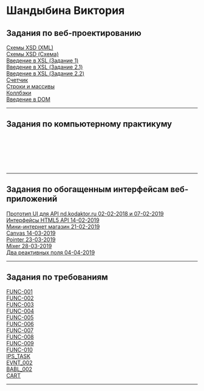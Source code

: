 # Шандыбина Виктория

## Задания по веб-проектированию    
[Схемы XSD (XML)][1] <br>
[Схемы XSD (Схема)][2] <br>
[Введение в XSL (Задание 1)][3] <br>
[Введение в XSL (Задание 2.1)][4] <br>
[Введение в XSL (Задание 2.2)][5] <br>
[Счетчик][6] <br>
[Строки и массивы][7] <br>
[Коллбэки][8] <br>
[Введение в DOM][9] <br>

[1]: https://kodaktor.ru/unsafe_9f2f7 "Схемы XSD (XML)"
[2]: https://kodaktor.ru/unsafe_82c16 "Схемы XSD (Схема)"
[3]: https://kodaktor.ru/?!=723b2c7 "Введение в XSL (Задание 1)"
[4]: https://kodaktor.ru/?!=723b2c7_6492d "Введение в XSL (Задание 2.1)"
[5]: https://kodaktor.ru/?!=task_func_b6e60 "Введение в XSL (Задание 2.2)"
[6]: https://kodaktor.ru/?!=2c4cefb_efe33 "Счетчик"
[7]: https://kodaktor.ru/?!=2c4cefb_fe608 "Строки и массивы"
[8]: https://kodaktor.ru/?!=bb6b8c4_0b9df "Коллбэки"
[9]: https://kodaktor.ru/?!=rates_29c25 "Введение в DOM"


*****



## Задания по компьютерному практикуму


[][10] <br>
[][11] <br>
[][12] <br>
[][13] <br>
[][14] <br>



[10]:  ""
[11]:  ""
[12]:  ""
[13]:  ""
[14]:  ""


*****



## Задания по обогащенным интерфейсам веб-приложений

[Прототип UI для API nd.kodaktor.ru 02-02-2018 и 07-02-2019][15] <br>
[Интерфейсы HTML5 API 14-02-2019][16] <br>
[Мини-интернет магазин 21-02-2019][17] <br>
[Canvas 14-03-2019][18] <br>
[Pointer 23-03-2019][19] <br>
[Mixer 28-03-2019][20] <br>
[Два реактивных поля 04-04-2019][21] <br>


[15]: https://kodaktor.ru/?!=9448b65 "Прототип UI для API nd.kodaktor.ru 02-02-2018 и 07-02-2019"
[16]: https://kodaktor.ru/?!=9448b65_b18a8 "Интерфейсы HTML5 API 14-02-2019"
[17]: https://kodaktor.ru/?!=9448b65_3eb74 "Мини-интернет магазин 21-02-2019"
[18]: https://kodaktor.ru/?!=3f5d9bf_a1378 "Canvas 14-03-2019"
[19]: https://kodaktor.ru/?!=3f5d9bf "Pointer 23-03-2019"
[20]: https://kodaktor.ru/?!=3f5d9bf_91cbc "Mixer 28-03-2019"
[21]: https://kodaktor.ru/?!=3f5d9bf_777c1 "Два реактивных поля 04-04-2019"



*****


## Задания по требованиям

[FUNC-001][22] <br>
[FUNC-002][23] <br>
[FUNC-003][24] <br>
[FUNC-004][25] <br>
[FUNC-005][26] <br>
[FUNC-006][27] <br>
[FUNC-007][28] <br>
[FUNC-008][29] <br>
[FUNC-009][30] <br>
[FUNC-010][31] <br>
[IPS_TASK][32] <br>
[EVNT_002][33] <br>
[BABL_002][34] <br>
[CART][35] <br>


[22]: https://kodaktor.ru/?!=193423d "FUNC-001"
[23]: https://kodaktor.ru/func_b41e7 "FUNC-002"
[24]: https://kodaktor.ru/func_14a94 "FUNC-003"
[25]: https://kodaktor.ru/?!=193423d_7ce02 "FUNC-004"
[26]: https://kodaktor.ru/?!=193423d_651ed "FUNC-005"
[27]: https://kodaktor.ru/?!=193423d_bbb22 "FUNC-006"
[28]: https://kodaktor.ru/?!=193423d_42ed7 "FUNC-007"
[29]: https://kodaktor.ru/?!=193423d_e45e2 "FUNC-008"
[30]: https://kodaktor.ru/?!=193423d_fbb34 "FUNC-009"
[31]: https://kodaktor.ru/func_010 "FUNC-010"
[32]: https://kodaktor.ru/?!=193423d_c9930 "IPS_TASK"
[33]: https://kodaktor.ru/?!=9448b65_04ed1 "EVNT_002"
[34]: https://kodaktor.ru/?!=193423d_47ef0 "BABL_002"
[35]: https://kodaktor.ru/?!=9448b65_3eb74 "CART"


*****
